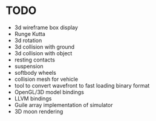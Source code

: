 # TODO

* 3d wireframe box display
* Runge Kutta
* 3d rotation
* 3d collision with ground
* 3d collision with object
* resting contacts
* suspension
* softbody wheels
* collision mesh for vehicle
* tool to convert wavefront to fast loading binary format
* OpenGL/3D model bindings
* LLVM bindings
* Guile array implementation of simulator
* 3D moon rendering
